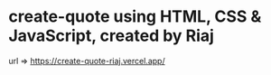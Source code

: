 # create-quote using HTML, CSS & JavaScript, created by Riaj
url => https://create-quote-riaj.vercel.app/
